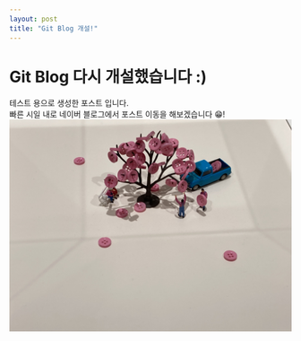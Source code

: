 ```yaml
---
layout: post
title: "Git Blog 개설!"
---
```


# Git Blog 다시 개설했습니다 :)
테스트 용으로 생성한 포스트 입니다.<br>
빠른 시일 내로 네이버 블로그에서 포스트 이동을 해보겠습니다 😁!
![IMG_1144.JPEG](..%2Fimages%2F2023-04-15-1%2FIMG_1144.JPEG)